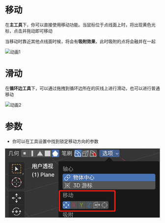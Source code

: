 # 移动

在**主工具**下，你可以直接使用移动功能。当鼠标位于点线面上时，将出现黄色光标，点击并拖动即可移动

当移动时靠近其他点线面时候，将会有**吸附效果**，此时吸附的点将会融并在一起

![动画1](res/README/动画1.gif)

# 滑动

在**循环边工具**下，可以通过拖拽到循环边所在的灰线上进行滑动，也可以进行普通移动

![动画2](res/README/动画2.gif)

# 参数

+ 你可以在工具设置中找到锁定移动方向的参数

![image-20231226180813269](res/README/image-20231226180813269.png)